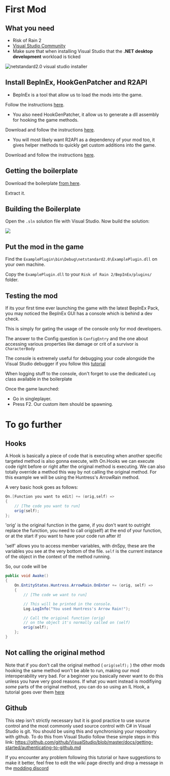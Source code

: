 # First Mod

## What you need

- Risk of Rain 2
- <a href="https://visualstudio.microsoft.com/thank-you-downloading-visual-studio/?sku=Community&rel=16" target="_blank">Visual Studio Community</a>
- Make sure that when installing Visual Studio that the **.NET desktop development** workload is ticked

![netstandard2.0 visual studio installer](https://github.com/risk-of-thunder/R2Wiki/blob/master/media/netstandard2.0Framework.png?raw=true)

## Install BepInEx, HookGenPatcher and R2API

- BepInEx is a tool that allow us to load the mods into the game.

Follow the instructions [here](https://github.com/risk-of-thunder/R2Wiki/wiki/BepInEx#how-to-install).

- You also need HookGenPatcher, it allow us to generate a dll assembly for hooking the game methods.

Download and follow the instructions [here](https://thunderstore.io/package/RiskofThunder/HookGenPatcher/).

- You will most likely want R2API as a dependency of your mod too, it gives helper methods to quickly get custom additions into the game.

Download and follow the instructions [here](https://thunderstore.io/package/tristanmcpherson/R2API/).

## Getting the boilerplate

Download the boilerplate [from here](https://github.com/xiaoxiao921/R2Boilerplate/archive/master.zip).

Extract it.

## Building the Boilerplate

Open the `.sln` solution file with Visual Studio. Now build the solution:

![](https://raw.githubusercontent.com/risk-of-thunder/R2Wiki/master/media/bepinex/build_solution.png)

## Put the mod in the game

Find the `ExamplePlugin\bin\Debug\netstandard2.0\ExamplePlugin.dll` on your own machine.

Copy the `ExamplePlugin.dll` to your `Risk of Rain 2/BepInEx/plugins/` folder.

## Testing the mod

If its your first time ever launching the game with the latest BepInEx Pack, you may noticed the BepInEx GUI has a console which is behind a dev check. 

This is simply for gating the usage of the console only for mod developers.

The answer to the Config question is `ConfigEntry` and the one about accessing various properties like damage or crit of a survivor is `CharacterBody`

The console is extremely useful for debugging your code alongside the Visual Studio debugger if you follow this [tutorial](https://risk-of-thunder.github.io/R2Wiki/Mod-Creation/C%23-Programming/Debugging-Your-Mods/)

When logging stuff to the console, don't forget to use the dedicated `Log` class available in the boilerplate

Once the game launched:
- Go in singleplayer.
- Press F2. Our custom item should be spawning.


# To go further
## Hooks
A Hook is basically a piece of code that is executing when another specific targeted method is also gonna execute, with On.Hooks we can execute code right before or right after the original method is executing. We can also totally override a method this way by not calling the original method.
For this example we will be using the Huntress's ArrowRain method.

A very basic hook goes as follows:
```c#
On.[Function you want to edit] += (orig,self) =>
{
    // [The code you want to run]
    orig(self);
};
```
'orig' is the original function in the game, if you don't want to outright replace the function, you need to call orig(self) at the end of your function, or at the start if you want to have your code run after it!

'self' allows you to access member variables, with dnSpy, these are the variables you see at the very bottom of the file. `self` is the current instance of the object in the context of the method running.

So, our code will be 
```c#
public void Awake()
{
    On.EntityStates.Huntress.ArrowRain.OnEnter += (orig, self) =>
    {
        // [The code we want to run]

        // This will be printed in the console.
        Log.LogInfo("You used Huntress's Arrow Rain!");

        // Call the original function (orig)
        // on the object it's normally called on (self)
        orig(self);
    };
}
```

## Not calling the original method

Note that if you don't call the original method ( `orig(self);` ) the other mods hooking the same method won't be able to run, making our mod interoperability very bad. For a beginner you basically never want to do this unless you have very good reasons. If what you want instead is modifiying *some* parts of the original method, you can do so using an IL Hook, a tutorial goes over them [here](https://github.com/risk-of-thunder/R2Wiki/wiki/Working-with-IL)

## Github

This step isn't strictly necessary but it is good practice to use source control and the most commonly used source control with C# in Visual Studio is git. You should be using this and synchronising your repository with github. To do this from Visual Studio follow these simple steps in this link: https://github.com/github/VisualStudio/blob/master/docs/getting-started/authenticating-to-github.md

If you encounter any problem following this tutorial or have suggestions to make it better, feel free to edit the wiki page directly and drop a message in the [modding discord](https://discord.gg/5MbXZvd)